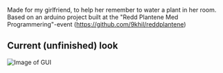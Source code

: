 Made for my girlfriend, to help her remember to water a plant in her room. Based on an arduino project built at the "Redd Plantene Med Programmering"-event (https://github.com/9khil/reddplantene)

## Current (unfinished) look
![Image of GUI](https://i.imgur.com/xElPHpK.png)
